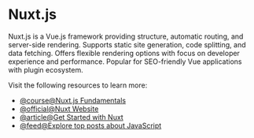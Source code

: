 # Nuxt.js

Nuxt.js is a Vue.js framework providing structure, automatic routing, and server-side rendering. Supports static site generation, code splitting, and data fetching. Offers flexible rendering options with focus on developer experience and performance. Popular for SEO-friendly Vue applications with plugin ecosystem.

Visit the following resources to learn more:

- [@course@Nuxt.js Fundamentals](https://vueschool.io/courses/nuxtjs-fundamentals)
- [@official@Nuxt Website](https://nuxtjs.org/)
- [@article@Get Started with Nuxt](https://explorers.netlify.com/learn/get-started-with-nuxt)
- [@feed@Explore top posts about JavaScript](https://app.daily.dev/tags/javascript?ref=roadmapsh)